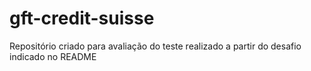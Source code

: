 # gft-credit-suisse
Repositório criado para avaliação do teste realizado a partir do desafio indicado no README
